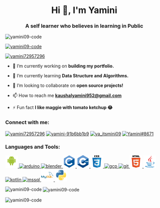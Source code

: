 <h1 align="center">Hi 👋, I'm Yamini</h1>
<h3 align="center">A self learner who believes in learning in Public</h3>

<p align="left"> <img src="https://komarev.com/ghpvc/?username=yamini09-code&label=Profile%20views&color=0e75b6&style=flat" alt="yamini09-code" /> </p>

<p align="left"> <a href="https://github.com/ryo-ma/github-profile-trophy"><img src="https://github-profile-trophy.vercel.app/?username=yamini09-code" alt="yamini09-code" /></a> </p>

<p align="left"> <a href="https://twitter.com/yamini72957296" target="blank"><img src="https://img.shields.io/twitter/follow/yamini72957296?logo=twitter&style=for-the-badge" alt="yamini72957296" /></a> </p>

- 🔭 I’m currently working on **building my portfolio.**    

- 🌱 I’m currently learning **Data Structure and Algorithms.**

- 👯 I’m looking to collaborate on **open source projects!**

- 📫 How to reach me **kaushalyamini952@gmail.com**

- ⚡ Fun fact **I like maggie with tomato ketchup 😂**

<h3 align="left">Connect with me:</h3>
<p align="left">
<a href="https://twitter.com/yamini72957296" target="blank"><img align="center" src="https://raw.githubusercontent.com/rahuldkjain/github-profile-readme-generator/master/src/images/icons/Social/twitter.svg" alt="yamini72957296" height="30" width="40" /></a>
<a href="https://linkedin.com/in/yamini-91b6bb1b9" target="blank"><img align="center" src="https://raw.githubusercontent.com/rahuldkjain/github-profile-readme-generator/master/src/images/icons/Social/linked-in-alt.svg" alt="yamini-91b6bb1b9" height="30" width="40" /></a>
<a href="https://instagram.com/ya_itsmini09" target="blank"><img align="center" src="https://raw.githubusercontent.com/rahuldkjain/github-profile-readme-generator/master/src/images/icons/Social/instagram.svg" alt="ya_itsmini09" height="30" width="40" /></a>
<a href="https://discord.gg/Yamini#8671" target="blank"><img align="center" src="https://raw.githubusercontent.com/rahuldkjain/github-profile-readme-generator/master/src/images/icons/Social/discord.svg" alt="Yamini#8671" height="30" width="40" /></a>
</p>

<h3 align="left">Languages and Tools:</h3>
<p align="left"> <a href="https://developer.android.com" target="_blank"> <img src="https://raw.githubusercontent.com/devicons/devicon/master/icons/android/android-original-wordmark.svg" alt="android" width="40" height="40"/> </a> <a href="https://www.arduino.cc/" target="_blank"> <img src="https://cdn.worldvectorlogo.com/logos/arduino-1.svg" alt="arduino" width="40" height="40"/> </a> <a href="https://www.blender.org/" target="_blank"> <img src="https://download.blender.org/branding/community/blender_community_badge_white.svg" alt="blender" width="40" height="40"/> </a> <a href="https://www.cprogramming.com/" target="_blank"> <img src="https://raw.githubusercontent.com/devicons/devicon/master/icons/c/c-original.svg" alt="c" width="40" height="40"/> </a> <a href="https://www.w3schools.com/cpp/" target="_blank"> <img src="https://raw.githubusercontent.com/devicons/devicon/master/icons/cplusplus/cplusplus-original.svg" alt="cplusplus" width="40" height="40"/> </a> <a href="https://www.w3schools.com/css/" target="_blank"> <img src="https://raw.githubusercontent.com/devicons/devicon/master/icons/css3/css3-original-wordmark.svg" alt="css3" width="40" height="40"/> </a> <a href="https://cloud.google.com" target="_blank"> <img src="https://www.vectorlogo.zone/logos/google_cloud/google_cloud-icon.svg" alt="gcp" width="40" height="40"/> </a> <a href="https://git-scm.com/" target="_blank"> <img src="https://www.vectorlogo.zone/logos/git-scm/git-scm-icon.svg" alt="git" width="40" height="40"/> </a> <a href="https://www.w3.org/html/" target="_blank"> <img src="https://raw.githubusercontent.com/devicons/devicon/master/icons/html5/html5-original-wordmark.svg" alt="html5" width="40" height="40"/> </a> <a href="https://www.java.com" target="_blank"> <img src="https://raw.githubusercontent.com/devicons/devicon/master/icons/java/java-original.svg" alt="java" width="40" height="40"/> </a> <a href="https://kotlinlang.org" target="_blank"> <img src="https://www.vectorlogo.zone/logos/kotlinlang/kotlinlang-icon.svg" alt="kotlin" width="40" height="40"/> </a> <a href="https://www.microsoft.com/en-us/sql-server" target="_blank"> <img src="https://www.svgrepo.com/show/303229/microsoft-sql-server-logo.svg" alt="mssql" width="40" height="40"/> </a> <a href="https://www.mysql.com/" target="_blank"> <img src="https://raw.githubusercontent.com/devicons/devicon/master/icons/mysql/mysql-original-wordmark.svg" alt="mysql" width="40" height="40"/> </a> <a href="https://www.python.org" target="_blank"> <img src="https://raw.githubusercontent.com/devicons/devicon/master/icons/python/python-original.svg" alt="python" width="40" height="40"/> </a> </p>

<p><img align="left" src="https://github-readme-stats.vercel.app/api/top-langs?username=yamini09-code&show_icons=true&locale=en&layout=compact" alt="yamini09-code" /></p>

<p>&nbsp;<img align="center" src="https://github-readme-stats.vercel.app/api?username=yamini09-code&show_icons=true&locale=en" alt="yamini09-code" /></p>

<p><img align="center" src="https://github-readme-streak-stats.herokuapp.com/?user=yamini09-code&" alt="yamini09-code" /></p>
